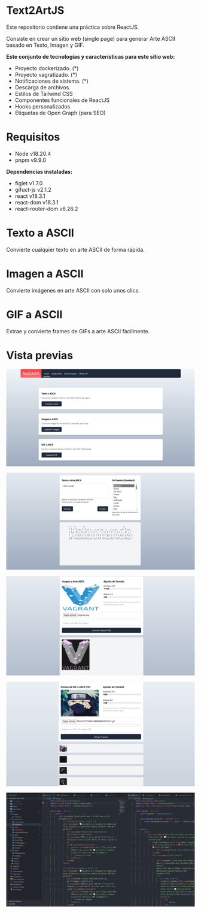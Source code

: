 # Text2ArtJS

Este repositorio contiene una práctica sobre ReactJS.

Consiste en crear un sitio web (single page) para generar Arte ASCII basado en Texto, Imagen y GIF.

**Este conjunto de tecnologías y características para este sitio web:**

- Proyecto dockerizado. (*)
- Proyecto vagratizado. (*)
- Notificaciones de sistema. (*)
- Descarga de archivos.
- Estilos de Tailwind CSS
- Componentes funcionales de ReactJS
- Hooks personalizados
- Etiquetas de Open Graph (para SEO)

# Requisitos

- Node v18.20.4
- pnpm v9.9.0

**Dependencias instaladas:**
- figlet v1.7.0
- gifuct-js v2.1.2
- react v18.3.1
- react-dom v18.3.1
- react-router-dom v6.26.2

# Texto a ASCII

Convierte cualquier texto en arte ASCII de forma rápida.

# Imagen a ASCII

Convierte imágenes en arte ASCII con solo unos clics.


# GIF a ASCII

Extrae y convierte frames de GIFs a arte ASCII fácilmente.

# Vista previas

![preview01.png](/screenshots/preview01.png)

![preview02.png](/screenshots/preview02.png)

![preview03.png](/screenshots/preview03.png)

![preview04.png](/screenshots/preview04.png)

![preview05.png](/screenshots/preview05.png)